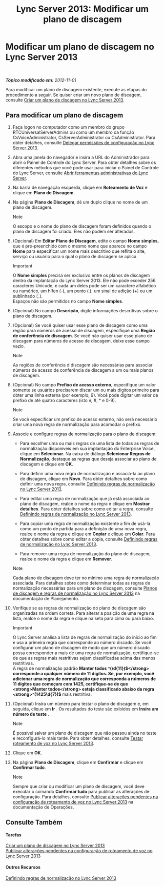 ﻿---
title: 'Lync Server 2013: Modificar um plano de discagem'
TOCTitle: Modificar um plano de discagem
ms:assetid: a91f02df-cf60-40cf-82fe-e0342c118b91
ms:mtpsurl: https://technet.microsoft.com/pt-br/library/Gg412797(v=OCS.15)
ms:contentKeyID: 49307737
ms.date: 05/19/2016
mtps_version: v=OCS.15
ms.translationtype: HT
---

# Modificar um plano de discagem no Lync Server 2013

 

_**Tópico modificado em:** 2012-11-01_

Para modificar um plano de discagem existente, execute as etapas do procedimento a seguir. Se quiser criar um novo plano de discagem, consulte [Criar um plano de discagem no Lync Server 2013](lync-server-2013-create-a-dial-plan.md).

## Para modificar um plano de discagem

1.  Faça logon no computador como um membro do grupo RTCUniversalServerAdmins ou como um membro da função CsVoiceAdministrator, CsServerAdministrator ou CsAdministrator. Para obter detalhes, consulte [Delegar permissões de configuração no Lync Server 2013](lync-server-2013-delegate-setup-permissions.md).

2.  Abra uma janela do navegador e insira a URL do Administrador para abrir o Painel de Controle do Lync Server. Para obter detalhes sobre os diferentes métodos que você pode usar para iniciar o Painel de Controle do Lync Server, consulte [Abrir ferramentas administrativas do Lync Server](lync-server-2013-open-lync-server-administrative-tools.md).

3.  Na barra de navegação esquerda, clique em **Roteamento de Voz** e clique em **Plano de Discagem**.

4.  Na página **Plano de Discagem**, dê um duplo clique no nome de um plano de discagem.
    
    > [!note]  
    > O escopo e o nome do plano de discagem foram definidos quando o plano de discagem foi criado. Eles não podem ser alterados.

5.  (Opcional) Em **Editar Plano de Discagem**, edite o campo **Nome simples**, que é pré-preenchido com o mesmo nome que aparece no campo **Nome** para especificar um nome mais descritivo que reflita o site, serviço ou usuário para o qual o plano de discagem se aplica.
    
    > [!important]  
    > O <strong>Nome simples</strong> precisa ser exclusivo entre os planos de discagem dentro da implantação do Lync Server 2013. Ele não pode exceder 256 caracteres Unicode, e cada um deles pode ser um caractere alfabético ou numérico, um hífen (-), um ponto (.), um sinal de adição (+) ou um sublinhado (_).<br />    Espaços não são permitidos no campo <strong>Nome simples</strong>.

6.  (Opcional) No campo **Descrição**, digite informações descritivas sobre o plano de discagem.

7.  (Opcional) Se você quiser usar esse plano de discagem como uma região para números de acesso de discagem, especifique uma **Região de conferência de discagem**. Se você não quiser usar esse plano de discagem para números de acesso de discagem, deixe esse campo vazio.
    
    > [!note]  
    > As regiões de conferência d discagem são necessárias para associar números de acesso de conferência de discagem a um ou mais planos de discagem.

8.  (Opcional) No campo **Prefixo de acesso externo**, especifique um valor somente se usuários precisarem discar um ou mais dígitos primeiro para obter uma linha externa (por exemplo, 9). Você pode digitar um valor de prefixo de até quatro caracteres (isto é, \#, \* e 0-9).
    
    > [!note]  
    > Se você especificar um prefixo de acesso externo, não será necessário criar uma nova regra de normalização para acomodar o prefixo.

9.  Associe e configure regras de normalização para o plano de discagem:
    
      - Para escolher uma ou mais regras de uma lista de todas as regras de normalização disponíveis em sua implantação do Enterprise Voice, clique em **Selecionar**. Na caixa de diálogo **Selecionar Regras de Normalização**, destaque as regras que deseja associar ao plano de discagem e clique em **OK**.
    
      - Para definir uma nova regra de normalização e associá-la ao plano de discagem, clique em **Novo**. Para obter detalhes sobre como definir uma nova regra, consulte [Definindo regras de normalização no Lync Server 2013](lync-server-2013-defining-normalization-rules.md).
    
      - Para editar uma regra de normalização que já está associada ao plano de discagem, realce o nome da regra e clique em **Mostrar detalhes**. Para obter detalhes sobre como editar a regra, consulte [Definindo regras de normalização no Lync Server 2013](lync-server-2013-defining-normalization-rules.md).
    
      - Para copiar uma regra de normalização existente a fim de usá-la como um ponto de partida para a definição de uma nova regra, realce o nome da regra e clique em **Copiar** e clique em **Colar**. Para obter detalhes sobre como editar a cópia, consulte [Definindo regras de normalização no Lync Server 2013](lync-server-2013-defining-normalization-rules.md).
    
      - Para remover uma regra de normalização do plano de discagem, realce o nome da regra e clique em **Remover**.
    
    > [!note]  
    > Cada plano de discagem deve ter no mínimo uma regra de normalização associada. Para detalhes sobre como determinar todas as regras de normalização necessárias para um plano de discagem, consulte <a href="lync-server-2013-dial-plans-and-normalization-rules.md">Planos de discagem e regras de normalização no Lync Server 2013</a> na documentação de Planejamento.

10. Verifique se as regras de normalização do plano de discagem são organizadas na ordem correta. Para alterar a posição de uma regra na lista, realce o nome da regra e clique na seta para cima ou para baixo.
    
    > [!important]  
    > O Lync Server analisa a lista de regras de normalização do início ao fim e usa a primeira regra que corresponde ao número discado. Se você configurar um plano de discagem de modo que um número discado possa corresponder a mais de uma regra de normalização, certifique-se de que as regras mais restritivas sejam classificadas acima das menos restritivas.<br />    A regra de normalização padrão <strong>Manter todos</strong> <strong>^(\d{11})$</strong> corresponde a qualquer número de 11 dígitos. Se, por exemplo, você adicionar uma regra de normalização que corresponda a números de 11 dígitos que começam com 1425, certifique-se de que <strong>Manter todos</strong> esteja classificado abaixo da regra <strong>^(1425\d{7})$</strong> mais restritiva.

11. (Opcional) Insira um número para testar o plano de discagem e, em seguida, clique em **Ir** . Os resultados do teste são exibidos em **Insira um número de teste** .
    
    > [!note]  
    > É possível salvar um plano de discagem que não passou ainda no teste e reconfigurá-lo mais tarde. Para obter detalhes, consulte <a href="lync-server-2013-test-voice-routing.md">Testar roteamento de voz no Lync Server 2013</a>.

12. Clique em **OK**.

13. Na página **Plano de Discagem**, clique em **Confirmar** e clique em **Confirmar tudo**.
    
    > [!note]  
    > Sempre que criar ou modificar um plano de discagem, você deve executar o comando <strong>Confirmar tudo</strong> para publicar as alterações de configuração. Para detalhes, consulte <a href="lync-server-2013-publish-pending-changes-to-the-voice-routing-configuration.md">Publicar alterações pendentes na configuração de roteamento de voz no Lync Server 2013</a> na documentação de Operações.

## Consulte Também

#### Tarefas

[Criar um plano de discagem no Lync Server 2013](lync-server-2013-create-a-dial-plan.md)  
[Publicar alterações pendentes na configuração de roteamento de voz no Lync Server 2013](lync-server-2013-publish-pending-changes-to-the-voice-routing-configuration.md)  

#### Outros Recursos

[Definindo regras de normalização no Lync Server 2013](lync-server-2013-defining-normalization-rules.md)

